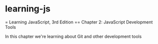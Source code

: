 # learning-js

= Learning JavaScript, 3rd Edition
== Chapter 2: JavaScript Development Tools

In this chapter we're learning about Git and other development tools
